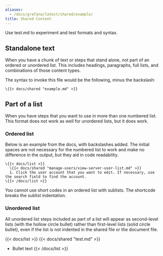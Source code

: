 ```yaml
---
aliases:
  - /docs/grafana/latest/shared/example/
title: Shared Content
---
```


Use test.md to experiment and test formats and syntax.

## Standalone text

When you have a chunk of text or steps that stand alone, not part of an ordered or unordered list. This includes headings, paragraphs, full lists, and combinations of those content types.

The syntax to invoke this file would be the following, minus the backslash:

```
\{{< docs/shared "example.md" >}}
```

## Part of a list

When you have steps that you want to use in more than one numbered list. This format does not work as well for unordered lists, but it does work.

### Ordered list

Below is an example from the docs, with backslashes added. The initial spaces are not necessary for the numbered list to work and make no difference in the output, but they aid in code readability.

```
\{{< docs/list >}}
  \{{< docs/shared "manage-users/view-server-user-list.md" >}}
  1. Click the user account that you want to edit. If necessary, use the search field to find the account.
\{{< /docs/list >}}
```

You cannot use short codes in an ordered list with sublists. The shortcode breaks the sublist indentation.

### Unordered list

All unordered list steps included as part of a list will appear as second-level lists (with the hollow circle bullet) rather than first-level lists (solid circle bullet), even if the list is not indented in the shared file or the document file.

{{< docs/list >}}
{{< docs/shared "test.md" >}}

- Bullet text
  {{< /docs/list >}}
